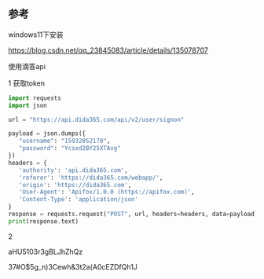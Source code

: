 ## 参考

windows11下安装

https://blog.csdn.net/qq_23845083/article/details/135078707







使用滴答api

1 获取token

```python
import requests
import json

url = "https://api.dida365.com/api/v2/user/signon"

payload = json.dumps({
   "username": "15932052170",
   "password": "Ycsxd2BY25XTAvg"
})
headers = {
   'authority': 'api.dida365.com',
   'referer': 'https://dida365.com/webapp/',
   'origin': 'https://dida365.com',
   'User-Agent': 'Apifox/1.0.0 (https://apifox.com)',
   'Content-Type': 'application/json'
}
response = requests.request("POST", url, headers=headers, data=payload)
print(response.text)


```

2 





aHU5103r3gBLJhZhQz

37#O$5g_n)3Cewh&3t2a(A0cEZDfQh1J